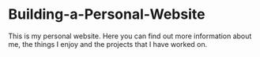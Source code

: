 # Building-a-Personal-Website
This is my personal website. Here you can find out more information about me, the things I enjoy and the projects that I have worked on.
